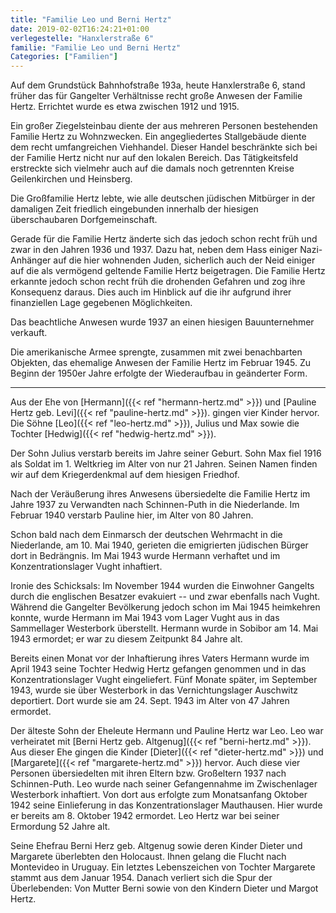 ```yaml
---
title: "Familie Leo und Berni Hertz"
date: 2019-02-02T16:24:21+01:00
verlegestelle: "Hanxlerstraße 6"
familie: "Familie Leo und Berni Hertz"
Categories: ["Familien"]
---
```

Auf dem Grundstück Bahnhofstraße 193a, heute Hanxlerstraße 6, stand früher das für Gangelter Verhältnisse recht große Anwesen der Familie Hertz.
Errichtet wurde es etwa zwischen 1912 und 1915.

Ein großer Ziegelsteinbau diente der aus mehreren Personen bestehenden Familie Hertz zu Wohnzwecken.
Ein angegliedertes Stallgebäude diente dem recht umfangreichen Viehhandel.
Dieser Handel beschränkte sich bei der Familie Hertz nicht nur auf den lokalen Bereich.
Das Tätigkeitsfeld erstreckte sich vielmehr auch auf die damals noch getrennten Kreise Geilenkirchen und Heinsberg.

Die Großfamilie Hertz lebte, wie alle deutschen jüdischen Mitbürger in der damaligen Zeit friedlich eingebunden innerhalb der hiesigen überschaubaren Dorfgemeinschaft. 

Gerade für die Familie Hertz änderte sich das jedoch schon recht früh und zwar in den Jahren 1936 und 1937.
Dazu hat, neben dem Hass einiger Nazi-Anhänger auf die hier wohnenden Juden, sicherlich auch der Neid einiger auf die als vermögend geltende Familie Hertz beigetragen.
Die Familie Hertz erkannte jedoch schon recht früh die drohenden Gefahren und zog ihre Konsequenz daraus.
Dies auch im Hinblick auf die ihr aufgrund ihrer finanziellen Lage gegebenen Möglichkeiten.

Das beachtliche Anwesen wurde 1937 an einen hiesigen Bauunternehmer verkauft.

Die amerikanische Armee sprengte, zusammen mit zwei benachbarten Objekten, das ehemalige Anwesen der Familie Hertz im Februar 1945.
Zu Beginn der 1950er Jahre erfolgte der Wiederaufbau in geänderter Form. 

----

Aus der Ehe von [Hermann]({{< ref "hermann-hertz.md" >}}) und [Pauline Hertz geb. Levi]({{< ref "pauline-hertz.md" >}}). gingen vier Kinder hervor. 
Die Söhne [Leo]({{< ref "leo-hertz.md" >}}), Julius und Max sowie die Tochter [Hedwig]({{< ref "hedwig-hertz.md" >}}). 

Der Sohn Julius verstarb bereits im Jahre seiner Geburt.
Sohn Max fiel 1916 als Soldat im 1. Weltkrieg im Alter von nur 21 Jahren.
Seinen Namen finden wir auf dem Kriegerdenkmal auf dem hiesigen Friedhof.

Nach der Veräußerung ihres Anwesens übersiedelte die Familie Hertz im Jahre 1937 zu Verwandten nach Schinnen-Puth in die Niederlande.
Im Februar 1940 verstarb Pauline hier, im Alter von 80 Jahren.

Schon bald nach dem Einmarsch der deutschen Wehrmacht in die Niederlande, am 10. Mai 1940, gerieten die emigrierten jüdischen Bürger dort in Bedrängnis. 
Im Mai 1943 wurde Hermann verhaftet und im Konzentrationslager Vught inhaftiert.

Ironie des Schicksals: Im November 1944 wurden die Einwohner Gangelts durch die englischen Besatzer evakuiert --  und zwar ebenfalls nach Vught.
Während die Gangelter Bevölkerung jedoch schon im Mai 1945 heimkehren konnte, wurde Hermann im Mai 1943 vom Lager Vught aus in das Sammellager Westerbork überstellt.
Hermann wurde in Sobibor am 14. Mai 1943 ermordet; er war zu diesem Zeitpunkt 84 Jahre alt.
 
Bereits einen Monat vor der Inhaftierung ihres Vaters Hermann wurde im April 1943 seine Tochter Hedwig Hertz gefangen genommen und in das Konzentrationslager Vught eingeliefert.
Fünf Monate später, im September 1943, wurde sie über Westerbork in das Vernichtungslager Auschwitz deportiert.
Dort wurde sie am 24. Sept. 1943 im Alter von 47 Jahren ermordet.

Der älteste Sohn der Eheleute Hermann und Pauline Hertz war Leo.
Leo war verheiratet mit [Berni Hertz geb. Altgenug]({{< ref "berni-hertz.md" >}}).
Aus dieser Ehe gingen die Kinder [Dieter]({{< ref "dieter-hertz.md" >}}) und [Margarete]({{< ref "margarete-hertz.md" >}}) hervor.
Auch diese vier Personen übersiedelten mit ihren Eltern bzw. Großeltern 1937 nach Schinnen-Puth.
Leo wurde nach seiner Gefangennahme im Zwischenlager Westerbork inhaftiert.
Von dort aus erfolgte zum Monatsanfang Oktober 1942 seine Einlieferung in das Konzentrationslager Mauthausen.
Hier wurde er bereits am 8. Oktober 1942 ermordet.
Leo Hertz war bei seiner Ermordung 52 Jahre alt.

Seine Ehefrau Berni Herz geb. Altgenug sowie deren Kinder Dieter und Margarete überlebten den Holocaust.
Ihnen gelang die Flucht nach Montevideo in Uruguay.
Ein letztes Lebenszeichen von Tochter Margarete stammt aus dem Januar 1954.
Danach verliert sich die Spur der Überlebenden: Von Mutter Berni sowie von den Kindern Dieter und Margot Hertz.